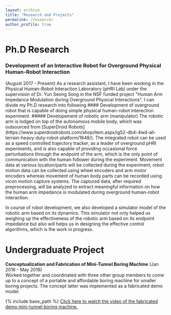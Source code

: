 ```yaml
---
layout: archive
title: "Research and Projects"
permalink: /research/
author_profile: true
---
```


Ph.D Research
=========
<h3> Development of an Interactive Robot for Overground Physical Human-Robot Interaction </h3> (August 2017 - Present) 
As a research assistant, I have been working in the Physical Human-Robot Interaction Laboratory (pHRI Lab) under the supervision of Dr. Yun Seong Song in the NSF funded project "Human Arm Impedance Modulation during Overground Physical Interactions". I can divide my Ph.D research into following
#### Development of overground robot that is capable of doing simple physical human-robot interection experiment.
  ##### Developement of robotic arm (manipulator) 
The robotic arm is lodged on top of the autonomous mobile body, which was outsourced from [SuperDroid Robots](https://www.superdroidrobots.com/shop/item.aspx/ig52-db4-4wd-all-terrain-heavy-duty-robot-platform/1648/). The integrated robot can be used as a speed controlled trajectory tracker, as a leader of overground pHRI experiments, and is also capable of providing occasional force perturbations through the endpoint of the arm, which is the only point of communication with the human follower during the experiment. Movement data at various location/parts will be collected during the experiment; robot motion data can be collected using wheel encoders and arm motor encoders whereas movement of human body parts can be recorded using vicon motion capture systems. The captured data, after required preprocessing, will be analyzed to extract meaningful information on how the human arm impedance is modulated during overground human-robot interaction. 

In course of robot development, we also developed a simulator model of the robotic arm based on its dynamics. This simulator not only helped us weighing up the effectiveness of the robotic arm based on its endpoint impedance but also will helps us in designing the effective control algorithms, which is the work in progress.

Undergraduate Project
=========
**Conceptualization and Fabrication of Mini-Tunnel Boring Machine** (Jan 2016 - May 2016)\
Worked together and coordinated with three other group members to come up to a concept of a portable and affordable boring machine for smaller boring projects. The concept latter was implemented as a fabricated demo model.

{% include base_path %}
[Click here to watch the video of the fabricated demo mini-tunnel boring machine.](http://sambadregmi.github.io/images/mini_tunnel_boring_machine.mp4)
